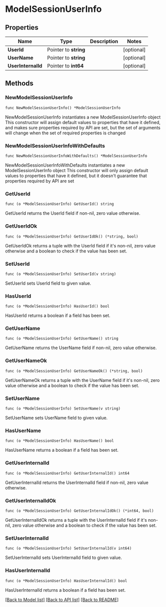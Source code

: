 # ModelSessionUserInfo

## Properties

Name | Type | Description | Notes
------------ | ------------- | ------------- | -------------
**UserId** | Pointer to **string** |  | [optional] 
**UserName** | Pointer to **string** |  | [optional] 
**UserInternalId** | Pointer to **int64** |  | [optional] 

## Methods

### NewModelSessionUserInfo

`func NewModelSessionUserInfo() *ModelSessionUserInfo`

NewModelSessionUserInfo instantiates a new ModelSessionUserInfo object
This constructor will assign default values to properties that have it defined,
and makes sure properties required by API are set, but the set of arguments
will change when the set of required properties is changed

### NewModelSessionUserInfoWithDefaults

`func NewModelSessionUserInfoWithDefaults() *ModelSessionUserInfo`

NewModelSessionUserInfoWithDefaults instantiates a new ModelSessionUserInfo object
This constructor will only assign default values to properties that have it defined,
but it doesn't guarantee that properties required by API are set

### GetUserId

`func (o *ModelSessionUserInfo) GetUserId() string`

GetUserId returns the UserId field if non-nil, zero value otherwise.

### GetUserIdOk

`func (o *ModelSessionUserInfo) GetUserIdOk() (*string, bool)`

GetUserIdOk returns a tuple with the UserId field if it's non-nil, zero value otherwise
and a boolean to check if the value has been set.

### SetUserId

`func (o *ModelSessionUserInfo) SetUserId(v string)`

SetUserId sets UserId field to given value.

### HasUserId

`func (o *ModelSessionUserInfo) HasUserId() bool`

HasUserId returns a boolean if a field has been set.

### GetUserName

`func (o *ModelSessionUserInfo) GetUserName() string`

GetUserName returns the UserName field if non-nil, zero value otherwise.

### GetUserNameOk

`func (o *ModelSessionUserInfo) GetUserNameOk() (*string, bool)`

GetUserNameOk returns a tuple with the UserName field if it's non-nil, zero value otherwise
and a boolean to check if the value has been set.

### SetUserName

`func (o *ModelSessionUserInfo) SetUserName(v string)`

SetUserName sets UserName field to given value.

### HasUserName

`func (o *ModelSessionUserInfo) HasUserName() bool`

HasUserName returns a boolean if a field has been set.

### GetUserInternalId

`func (o *ModelSessionUserInfo) GetUserInternalId() int64`

GetUserInternalId returns the UserInternalId field if non-nil, zero value otherwise.

### GetUserInternalIdOk

`func (o *ModelSessionUserInfo) GetUserInternalIdOk() (*int64, bool)`

GetUserInternalIdOk returns a tuple with the UserInternalId field if it's non-nil, zero value otherwise
and a boolean to check if the value has been set.

### SetUserInternalId

`func (o *ModelSessionUserInfo) SetUserInternalId(v int64)`

SetUserInternalId sets UserInternalId field to given value.

### HasUserInternalId

`func (o *ModelSessionUserInfo) HasUserInternalId() bool`

HasUserInternalId returns a boolean if a field has been set.


[[Back to Model list]](../README.md#documentation-for-models) [[Back to API list]](../README.md#documentation-for-api-endpoints) [[Back to README]](../README.md)


